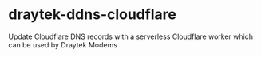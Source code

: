 # draytek-ddns-cloudflare
Update Cloudflare DNS records with a serverless Cloudflare worker which can be used by Draytek Modems
